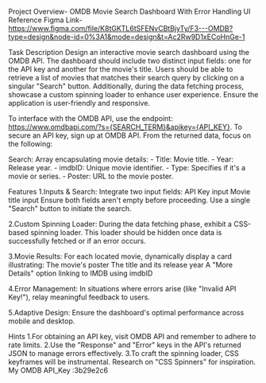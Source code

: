 Project Overview- OMDB Movie Search Dashboard With Error Handling
UI Reference
Figma Link- https://www.figma.com/file/K8tGKTL6tSFENvCBtBjyTy/F3---OMDB?type=design&node-id=0%3A1&mode=design&t=Ac2Rw9D1xECoHnGe-1

Task Description
Design an interactive movie search dashboard using the OMDB API. The dashboard should include two distinct input fields: one for the API key and another for the movie's title. Users should be able to retrieve a list of movies that matches their search query by clicking on a singular "Search" button. Additionally, during the data fetching process, showcase a custom spinning loader to enhance user experience. Ensure the application is user-friendly and responsive.

To interface with the OMDB API, use the endpoint: https://www.omdbapi.com/?s={SEARCH_TERM}&apikey={API_KEY}. To secure an API key, sign up at OMDB API. From the returned data, focus on the following:

Search: Array encapsulating movie details: - Title: Movie title. - Year: Release year. - imdbID: Unique movie identifier. - Type: Specifies if it's a movie or series. - Poster: URL to the movie poster.

Features
1.Inputs & Search: Integrate two input fields: API Key input Movie title input Ensure both fields aren't empty before proceeding. Use a single "Search" button to initiate the search.

2.Custom Spinning Loader: During the data fetching phase, exhibit a CSS-based spinning loader. This loader should be hidden once data is successfully fetched or if an error occurs.

3.Movie Results: For each located movie, dynamically display a card illustrating: The movie's poster The title and its release year A "More Details" option linking to IMDB using imdbID

4.Error Management: In situations where errors arise (like "Invalid API Key!"), relay meaningful feedback to users.

5.Adaptive Design: Ensure the dashboard's optimal performance across mobile and desktop.

Hints
1.For obtaining an API key, visit OMDB API and remember to adhere to rate limits.
2.Use the "Response" and "Error" keys in the API's returned JSON to manage errors effectively.
3.To craft the spinning loader, CSS keyframes will be instrumental. Research on "CSS Spinners" for inspiration.
My OMDB API_Key :3b29e2c6
